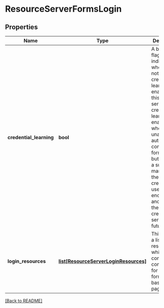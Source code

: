 # ResourceServerFormsLogin


## Properties

Name | Type | Description | Notes
------------ | ------------- | ------------- | -------------
**credential\_learning** | **bool** | A boolean flag indicating whether or not credential learning is  enabled for this resource server. If credential learning is  enabled, when IAG is unable to automatically complete the forms login but observes a successful manual login, the credentials  used will be encrypted and stored in the credential service for future use.  | [optional] [default to False]
**login\_resources** | [**list[ResourceServerLoginResources]**](ResourceServerLoginResources.md) | This entry is a list of login resources which each contain  configuration for each forms-based login page.  | [optional] 

[[Back to README]](../README.md)



